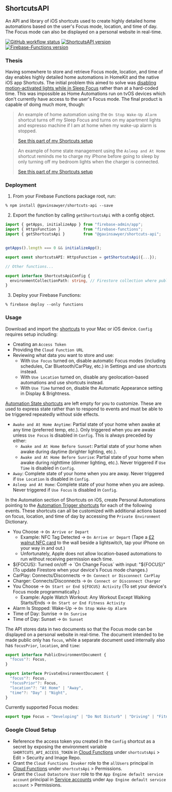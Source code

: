## ShortcutsAPI
An API and library of iOS shortcuts used to create highly detailed home automations based on the user's Focus mode, location, and time of day. The Focus mode can also be displayed on a personal website in real-time.

[![GitHub workflow status](https://img.shields.io/github/actions/workflow/status/gavinsawyer/shortcuts-api/ci.yml)](https://github.com/gavinsawyer/shortcuts-api/actions/workflows/ci.yml)
[![ShortcutsAPI version](https://img.shields.io/npm/v/@gavinsawyer/shortcuts-api?logo=npm)](https://www.npmjs.com/package/@gavinsawyer/shortcuts-api)
[![Firebase-Functions version](https://img.shields.io/npm/dependency-version/@gavinsawyer/shortcuts-api/firebase-functions?logo=firebase)](https://www.npmjs.com/package/firebase-functions)
### Thesis
Having somewhere to store and retrieve Focus mode, location, and time of day enables highly detailed home automations in HomeKit and the native iOS app Shortcuts. The initial problem this aimed to solve was [disabling motion-activated lights while in Sleep Focus](https://imgur.com/a/BVXWg3b) rather than at a hard-coded time. This was impossible as Home Automations run on tvOS devices which don't currently have access to the user's Focus mode. The final product is capable of doing much more, though:
> An example of home automation using the `On Stop Wake-Up Alarm` shortcut turns off my Sleep Focus and turns on my apartment lights and espresso machine if I am at home when my wake-up alarm is stopped.
>
> [See this part of my Shortcuts setup](https://imgur.com/a/Wenixz1)

> An example of home state management using the `Asleep and At Home` shortcut reminds me to charge my iPhone before going to sleep by only turning off my bedroom lights when the charger is connected.
>
> [See this part of my Shortcuts setup](https://imgur.com/a/eITKS09)
### Deployment
1. From your Firebase Functions package root, run:

`% npm install @gavinsawyer/shortcuts-api --save`

2. Export the function by calling `getShortcutsApi` with a config object.
```ts
import { getApps, initializeApp } from "firebase-admin/app";
import { HttpsFunction }          from "firebase-functions";
import { getShortcutsApi }        from "@gavinsawyer/shortcuts-api";


getApps().length === 0 && initializeApp();

export const shortcutsAPI: HttpsFunction = getShortcutsApi({...});

// Other functions...
```
```ts
export interface ShortcutsApiConfig {
  environmentCollectionPath: string, // Firestore collection where public and private documents are saved.
}
```
3. Deploy your Firebase Functions:

`% firebase deploy --only functions`
### Usage
Download and import the [shortcuts](shortcuts) to your Mac or iOS device. `Config` requires setup including:
- Creating an `Access Token`
- Providing the `Cloud Function URL`
- Reviewing what data you want to store and use:
  - With `Use Focus` turned on, disable automatic Focus modes (including schedules, Car Bluetooth/CarPlay, etc.) in Settings and use shortcuts instead. 
  - With `Use Location` turned on, disable any geolocation-based automations and use shortcuts instead.
  - With `Use Time` turned on, disable the Automatic Appearance setting in Display & Brightness.

[Automation State shortcuts](shortcuts/automation-state) are left empty for you to customize. These are used to express state rather than to respond to events and must be able to be triggered repeatedly without side effects.
- `Awake and At Home Anytime`: Partial state of your home when awake at any time (preferred temp, etc.). Only triggered when you are awake unless `Use Focus` is disabled in `Config`. This is always preceded by either:
  - `Awake and At Home Before Sunset`: Partial state of your home when awake during daytime (brighter lighting, etc.).
  - `Awake and At Home Before Sunrise`: Partial state of your home when awake during nighttime (dimmer lighting, etc.). Never triggered if `Use Time` is disabled in `Config`.
- `Away`: Complete state of your home when you are away. Never triggered if `Use Location` is disabled in `Config`.
- `Asleep and At Home`: Complete state of your home when you are asleep. Never triggered if `Use Focus` is disabled in `Config`.

In the Automation section of Shortcuts on iOS, create Personal Automations pointing to the [Automation Trigger shortcuts](shortcuts/automation-trigger) for each of the following events. These shortcuts can all be customized with additional actions based on focus, location, and time of day by accessing the `Private Environment` Dictionary. 
- You Choose -> `On Arrive or Depart`
  - Example: NFC Tag Detected -> `On Arrive or Depart` (Tape a [£2 walnut NFC card](https://nfctagify.com/product/nfc-walnut-business-card-ntag213/) to the wall beside a lightswitch, tap your iPhone on your way in and out.)
  - Unfortunately, Apple does not allow location-based automations to run without receiving permission each time.
- ${FOCUS}: Turned on/off -> `On Change Focus` with input: "${FOCUS}" (To update Firestore when your device's Focus mode changes.)
- CarPlay: Connects/Disconnects -> `On Connect or Disconnect CarPlay`
- Charger: Connects/Disconnects -> `On Connect or Disconnect Charger`
- You Choose -> `On Start or End ${FOCUS} Activity` (To set your device's Focus mode programmatically.)
  - Example: Apple Watch Workout: Any Workout Except Walking Starts/Ends -> `On Start or End Fitness Activity`
- Alarm Is Stopped: Wake-Up -> `On Stop Wake-Up Alarm`
- Time of Day: Sunrise -> `On Sunrise`
- Time of Day: Sunset -> `On Sunset`

The API stores data in two documents so that the Focus mode can be displayed on a personal website in real-time. The document intended to be made public only has `focus`, while a separate document used internally also has `focusPrior`, `location`, and `time`:
```ts
export interface PublicEnvironmentDocument {
  "focus"?: Focus,
}
```
```ts
export interface PrivateEnvironmentDocument {
  "focus"?: Focus,
  "focusPrior"?: Focus,
  "location"?: "At Home" | "Away",
  "time"?: "Day" | "Night",
}
```
Currently supported Focus modes:
```ts
export type Focus = "Developing" | "Do Not Disturb" | "Driving" | "Fitness" | "Personal" | "Sleep" | "Studying" | "Work";
```
### Google Cloud Setup
- Reference the access token you created in the `Config` shortcut as a secret by exposing the environment variable `SHORTCUTS_API_ACCESS_TOKEN` in [Cloud Functions](https://console.cloud.google.com/functions/list) under `shortcutsApi` > Edit > Security and Image Repo.
- Grant the `Cloud Functions Invoker` role to the `allUsers` principal in [Cloud Functions](https://console.cloud.google.com/functions/list) under `shortcutsApi` > Permissions.
- Grant the `Cloud Datastore User` role to the `App Engine default service account` principal in [Service accounts](https://console.cloud.google.com/iam-admin/serviceaccounts) under `App Engine default service account` > Permissions.
